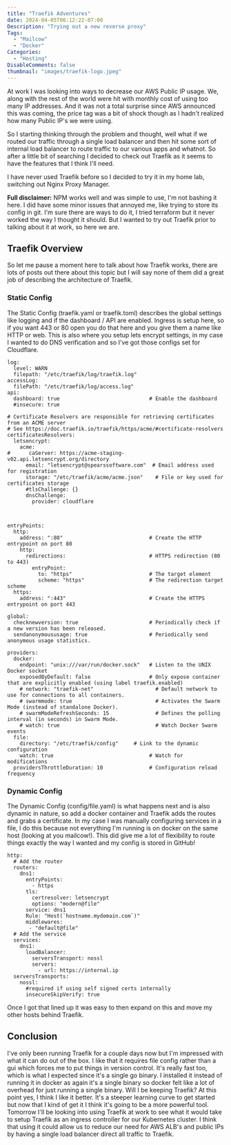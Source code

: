 ```yaml
---
title: "Traefik Adventures"
date: 2024-04-05T06:12:22-07:00
Description: "Trying out a new reverse proxy"
Tags:
  - "Mailcow"
  - "Docker"
Categories:
  - "Hosting"
DisableComments: false
thumbnail: "images/traefik-logo.jpeg"
---
```


At work I was looking into ways to decrease our AWS Public IP usage. We, along with the rest of the world were hit with monthly cost of using too many IP addresses. And it was not a total surprise since AWS announced this was coming, the price tag was a bit of shock though as I hadn't realized how many Public IP's we were using.

So I starting thinking through the problem and thought, well what if we routed our traffic through a single load balancer and then hit some sort of internal load balancer to route traffic to our various apps and whatnot. So after a little bit of searching I decided to check out Traefik as it seems to have the features that I think I'll need.

I have never used Traefik before so I decided to try it in my home lab, switching out Nginx Proxy Manager. 

**Full disclaimer:** NPM works well and was simple to use, I'm not bashing it here. I did have some minor issues that annoyed me, like trying to store its config in git. I'm sure there are ways to do it, I tried terraform but it never worked the way I thought it should. But I wanted to try out Traefik prior to talking about it at work, so here we are.

## Traefik Overview
So let me pause a moment here to talk about how Traefik works, there are lots of posts out there about this topic but I will say none of them did a great job of describing the architecture of Traefik. 

### Static Config
The Static Config (traefik.yaml or traefik.toml) describes the global settings like logging and if the dashboard / API are enabled. Ingress is setup here, so if you want 443 or 80 open you do that here and you give them a name like HTTP or web. This is also where you setup lets encrypt settings, in my case I wanted to do DNS verification and so I've got those configs set for Cloudflare.

```
log:
  level: WARN
  filepath: "/etc/traefik/log/traefik.log"
accessLog:
  filePath: "/etc/traefik/log/access.log"
api:
  dashboard: true                             # Enable the dashboard
  #insecure: true

# Certificate Resolvers are responsible for retrieving certificates from an ACME server
# See https://doc.traefik.io/traefik/https/acme/#certificate-resolvers
certificatesResolvers:
  letsencrypt:
    acme:
#      caServer: https://acme-staging-v02.api.letsencrypt.org/directory
      email: "letsencrypt@spearssoftware.com"  # Email address used for registration
      storage: "/etc/traefik/acme/acme.json"    # File or key used for certificates storage
      #tlsChallenge: {}
      dnsChallenge:
        provider: cloudflare



entryPoints:
  http:
    address: ":80"                            # Create the HTTP entrypoint on port 80
    http:
      redirections:                           # HTTPS redirection (80 to 443)
        entryPoint:
          to: "https"                         # The target element
          scheme: "https"                     # The redirection target scheme
  https:
    address: ":443"                           # Create the HTTPS entrypoint on port 443

global:
  checknewversion: true                       # Periodically check if a new version has been released.
  sendanonymoususage: true                    # Periodically send anonymous usage statistics.

providers:
  docker:
    endpoint: "unix:///var/run/docker.sock"   # Listen to the UNIX Docker socket
    exposedByDefault: false                   # Only expose container that are explicitly enabled (using label traefik.enabled)
    # network: "traefik-net"                    # Default network to use for connections to all containers.
    # swarmmode: true                           # Activates the Swarm Mode (instead of standalone Docker).
    # swarmModeRefreshSeconds: 15               # Defines the polling interval (in seconds) in Swarm Mode.
    # watch: true                               # Watch Docker Swarm events
  file:
    directory: "/etc/traefik/config"     # Link to the dynamic configuration
    watch: true                               # Watch for modifications
  providersThrottleDuration: 10               # Configuration reload frequency
```

### Dynamic Config

The Dynamic Config (config/file.yaml) is what happens next and is also dynamic in nature, so add a docker container and Traefik adds the routes and grabs a certificate. In my case I was manually configuring services in a file, I do this because not everything I'm running is on docker on the same host (looking at you mailcow!). This did give me a lot of flexibility to route things exactly the way I wanted and my config is stored in GitHub!


```
http:
  # Add the router
  routers:
    dns1:
      entryPoints:
        - https
      tls:
        certresolver: letsencrypt
        options: "modern@file"
      service: dns1
      Rule: "Host(`hostname.mydomain.com`)"
      middlewares:
       - "default@file"
  # Add the service
  services:
    dns1:
      loadBalancer:
        serversTransport: nossl
        servers:
          - url: https://internal.ip
  serversTransports:
    nossl:
      #required if using self signed certs internally
      insecureSkipVerify: true
```

Once I got that lined up it was easy to then expand on this and move my other hosts behind Traefik.

## Conclusion
I've only been running Traefik for a couple days now but I'm impressed with what it can do out of the box. I like that it requires file config rather than a gui which forces me to put things in version control. It's really fast too, which is what I expected since it's a single go binary. I installed it instead of running it in docker as again it's a single binary so docker felt like a lot of overhead for just running a single binary.
Will I be keeping Traefik? At this point yes, I think I like it better. It's a steeper learning curve to get started but now that I kind of get it I think it's going to be a more powerful tool.
Tomorrow I'll be looking into using Traefik at work to see what it would take to setup Traefik as an ingress controller for our Kubernetes cluster. I think that using it could allow us to reduce our need for AWS ALB's and public IPs by having a single load balancer direct all traffic to Traefik.
